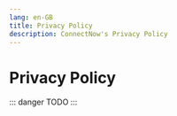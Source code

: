 ```yaml
---
lang: en-GB
title: Privacy Policy
description: ConnectNow's Privacy Policy
---
```


# Privacy Policy

::: danger TODO
:::

